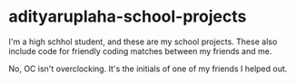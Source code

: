 # adityaruplaha-school-projects

I'm a high schhol student, and these are my school projects.
These also include code for friendly coding matches between my friends and me.

No, OC isn't overclocking. It's the initials of one of my friends I helped out.
